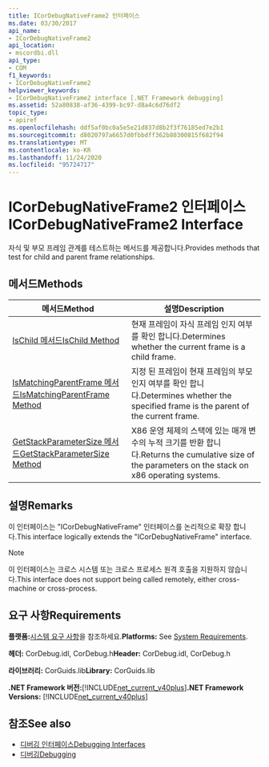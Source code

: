 ```yaml
---
title: ICorDebugNativeFrame2 인터페이스
ms.date: 03/30/2017
api_name:
- ICorDebugNativeFrame2
api_location:
- mscordbi.dll
api_type:
- COM
f1_keywords:
- ICorDebugNativeFrame2
helpviewer_keywords:
- ICorDebugNativeFrame2 interface [.NET Framework debugging]
ms.assetid: 52a80838-af36-4399-bc97-d8a4c6d76df2
topic_type:
- apiref
ms.openlocfilehash: ddf5af0bc0a5e5e21d837d8b2f3f76185ed7e2b1
ms.sourcegitcommit: d8020797a6657d0fbbdff362b80300815f682f94
ms.translationtype: MT
ms.contentlocale: ko-KR
ms.lasthandoff: 11/24/2020
ms.locfileid: "95724717"
---
```

# <a name="icordebugnativeframe2-interface"></a><span data-ttu-id="c925b-102">ICorDebugNativeFrame2 인터페이스</span><span class="sxs-lookup"><span data-stu-id="c925b-102">ICorDebugNativeFrame2 Interface</span></span>

<span data-ttu-id="c925b-103">자식 및 부모 프레임 관계를 테스트하는 메서드를 제공합니다.</span><span class="sxs-lookup"><span data-stu-id="c925b-103">Provides methods that test for child and parent frame relationships.</span></span>  
  
## <a name="methods"></a><span data-ttu-id="c925b-104">메서드</span><span class="sxs-lookup"><span data-stu-id="c925b-104">Methods</span></span>  
  
|<span data-ttu-id="c925b-105">메서드</span><span class="sxs-lookup"><span data-stu-id="c925b-105">Method</span></span>|<span data-ttu-id="c925b-106">설명</span><span class="sxs-lookup"><span data-stu-id="c925b-106">Description</span></span>|  
|------------|-----------------|  
|[<span data-ttu-id="c925b-107">IsChild 메서드</span><span class="sxs-lookup"><span data-stu-id="c925b-107">IsChild Method</span></span>](icordebugnativeframe2-ischild-method.md)|<span data-ttu-id="c925b-108">현재 프레임이 자식 프레임 인지 여부를 확인 합니다.</span><span class="sxs-lookup"><span data-stu-id="c925b-108">Determines whether the current frame is a child frame.</span></span>|  
|[<span data-ttu-id="c925b-109">IsMatchingParentFrame 메서드</span><span class="sxs-lookup"><span data-stu-id="c925b-109">IsMatchingParentFrame Method</span></span>](icordebugnativeframe2-ismatchingparentframe-method.md)|<span data-ttu-id="c925b-110">지정 된 프레임이 현재 프레임의 부모 인지 여부를 확인 합니다.</span><span class="sxs-lookup"><span data-stu-id="c925b-110">Determines whether the specified frame is the parent of the current frame.</span></span>|  
|[<span data-ttu-id="c925b-111">GetStackParameterSize 메서드</span><span class="sxs-lookup"><span data-stu-id="c925b-111">GetStackParameterSize Method</span></span>](icordebugnativeframe2-getstackparametersize-method.md)|<span data-ttu-id="c925b-112">X86 운영 체제의 스택에 있는 매개 변수의 누적 크기를 반환 합니다.</span><span class="sxs-lookup"><span data-stu-id="c925b-112">Returns the cumulative size of the parameters on the stack on x86 operating systems.</span></span>|  
  
## <a name="remarks"></a><span data-ttu-id="c925b-113">설명</span><span class="sxs-lookup"><span data-stu-id="c925b-113">Remarks</span></span>  

 <span data-ttu-id="c925b-114">이 인터페이스는 "ICorDebugNativeFrame" 인터페이스를 논리적으로 확장 합니다.</span><span class="sxs-lookup"><span data-stu-id="c925b-114">This interface logically extends the "ICorDebugNativeFrame" interface.</span></span>  
  
> [!NOTE]
> <span data-ttu-id="c925b-115">이 인터페이스는 크로스 시스템 또는 크로스 프로세스 원격 호출을 지원하지 않습니다.</span><span class="sxs-lookup"><span data-stu-id="c925b-115">This interface does not support being called remotely, either cross-machine or cross-process.</span></span>  
  
## <a name="requirements"></a><span data-ttu-id="c925b-116">요구 사항</span><span class="sxs-lookup"><span data-stu-id="c925b-116">Requirements</span></span>  

 <span data-ttu-id="c925b-117">**플랫폼:**[시스템 요구 사항](../../get-started/system-requirements.md)을 참조하세요.</span><span class="sxs-lookup"><span data-stu-id="c925b-117">**Platforms:** See [System Requirements](../../get-started/system-requirements.md).</span></span>  
  
 <span data-ttu-id="c925b-118">**헤더:** CorDebug.idl, CorDebug.h</span><span class="sxs-lookup"><span data-stu-id="c925b-118">**Header:** CorDebug.idl, CorDebug.h</span></span>  
  
 <span data-ttu-id="c925b-119">**라이브러리:** CorGuids.lib</span><span class="sxs-lookup"><span data-stu-id="c925b-119">**Library:** CorGuids.lib</span></span>  
  
 <span data-ttu-id="c925b-120">**.NET Framework 버전:**[!INCLUDE[net_current_v40plus](../../../../includes/net-current-v40plus-md.md)]</span><span class="sxs-lookup"><span data-stu-id="c925b-120">**.NET Framework Versions:** [!INCLUDE[net_current_v40plus](../../../../includes/net-current-v40plus-md.md)]</span></span>  
  
## <a name="see-also"></a><span data-ttu-id="c925b-121">참조</span><span class="sxs-lookup"><span data-stu-id="c925b-121">See also</span></span>

- [<span data-ttu-id="c925b-122">디버깅 인터페이스</span><span class="sxs-lookup"><span data-stu-id="c925b-122">Debugging Interfaces</span></span>](debugging-interfaces.md)
- [<span data-ttu-id="c925b-123">디버깅</span><span class="sxs-lookup"><span data-stu-id="c925b-123">Debugging</span></span>](index.md)
